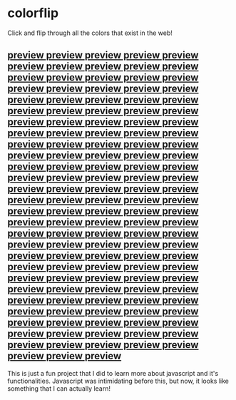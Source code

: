 # colorflip
Click and flip through all the colors that exist in the web!

## <a href="aakarsh.me/colorflip">preview preview preview preview preview preview preview preview preview preview preview preview preview preview preview preview preview preview preview preview preview preview preview preview preview preview preview preview preview preview preview preview preview preview preview preview preview preview preview preview preview preview preview preview preview preview preview preview preview preview preview preview preview preview preview preview preview preview preview preview preview preview preview preview preview preview preview preview preview preview preview preview preview preview preview preview preview preview preview preview preview preview preview preview preview preview preview preview preview preview preview preview preview preview preview preview preview preview preview preview preview preview preview preview preview preview preview preview preview preview preview preview preview preview preview preview preview preview preview preview preview preview preview preview preview preview preview preview preview preview preview preview preview preview preview preview preview preview </a>

This is just a fun project that I did to learn more about javascript and it's functionalities. Javascript was intimidating before this, but now, it looks like something that I can actually learn!
